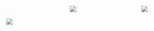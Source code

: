 ㅤㅤㅤㅤㅤㅤㅤㅤㅤㅤㅤㅤㅤ![](https://media.discordapp.net/attachments/727258187207540846/1196597635142926420/IMG_8127.jpg?ex=65b83563&is=65a5c063&hm=66ff9571e23579a40f06b5dcb229d51d49f866affd5e7eeca7cbc4acec45749a&=&format=webp&width=616&height=542)
ㅤㅤㅤㅤㅤㅤㅤㅤㅤㅤㅤㅤㅤ![]([https://media.discordapp.net/attachments/727258187207540846/1196597635142926420/IMG_8127.jpg?ex=65b83563&is=65a5c063&hm=66ff9571e23579a40f06b5dcb229d51d49f866affd5e7eeca7cbc4acec45749a&=&format=webp&width=616&height=542](https://media.discordapp.net/attachments/1209250687683399773/1209679931852726323/IMG_9636.png?ex=65e7cd3a&is=65d5583a&hm=8103f74b14637db55634dfd4cff8a1f7954404777746c90c16b79e9a7b5b484b&=&format=webp&quality=lossless&width=766&height=600)https://media.discordapp.net/attachments/1209250687683399773/1209679931852726323/IMG_9636.png?ex=65e7cd3a&is=65d5583a&hm=8103f74b14637db55634dfd4cff8a1f7954404777746c90c16b79e9a7b5b484b&=&format=webp&quality=lossless&width=766&height=600)

![](https://twitter.com/i/status/1749148062910394666)
